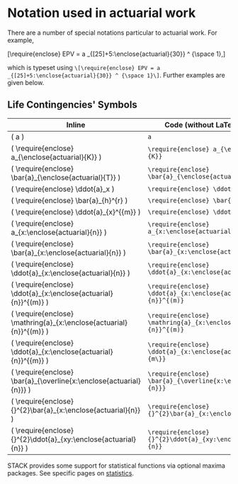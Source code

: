 # Notation used in actuarial work

There are a number of special notations particular to actuarial work.  For example, 

\[\require{enclose} EPV = a _{[25]+5:\enclose{actuarial}{30}} ^ {\space 1},\]

which is typeset using `\[\require{enclose} EPV = a _{[25]+5:\enclose{actuarial}{30}} ^ {\space 1}\]`. Further examples are given below.

## Life Contingencies' Symbols ##


| Inline                                                                  | Code (without LaTeX delimiters)                                         | 
| ----------------------------------------------------------------------- | ----------------------------------------------------------------------- | 
| \( a \)                                                                 |  `a`                                                                    | 
| \( \require{enclose} a_{\enclose{actuarial}{K}} \)                      |  `\require{enclose} a_{\enclose{actuarial}{K}}`                         | 
| \( \require{enclose} \bar{a}_{\enclose{actuarial}{T}} \)                |  `\require{enclose} \bar{a}_{\enclose{actuarial}{T}}`                   | 
| \( \require{enclose} \ddot{a}_x \)                                      |  `\require{enclose} \ddot{a}_x`                                         | 
| \( \require{enclose} \bar{a}_{h}^{r} \)                                 |  `\require{enclose} \bar{a}_{h}^{r}`                                    | 
| \( \require{enclose} \ddot{a}_{x}^{\{m\}} \)                            |  `\require{enclose} \ddot{a}_{x}^{\{m\}}`                               | 
| \( \require{enclose} a_{x:\enclose{actuarial}{n}} \)                    |  `\require{enclose} a_{x:\enclose{actuarial}{n}}`                       | 
| \( \require{enclose} \bar{a}_{x:\enclose{actuarial}{n}} \)              |  `\require{enclose} \bar{a}_{x:\enclose{actuarial}{n}}`                 | 
| \( \require{enclose} \ddot{a}_{x:\enclose{actuarial}{n}} \)             |  `\require{enclose} \ddot{a}_{x:\enclose{actuarial}{n}}`                | 
| \( \require{enclose} \ddot{a}_{x:\enclose{actuarial}{n}}^{(m)} \)       |  `\require{enclose} \ddot{a}_{x:\enclose{actuarial}{n}}^{(m)}`          | 
| \( \require{enclose} \mathring{a}_{x:\enclose{actuarial}{n}}^{(m)} \)   |  `\require{enclose} \mathring{a}_{x:\enclose{actuarial}{n}}^{(m)}`      | 
| \( \require{enclose} \ddot{a}_{x:\enclose{actuarial}{n}}^{\{m\}} \)     |  `\require{enclose} \ddot{a}_{x:\enclose{actuarial}{n}}^{\{m\}}`        | 
| \( \require{enclose} \bar{a}_{\overline{x:\enclose{actuarial}{n}}} \)   |  `\require{enclose} \bar{a}_{\overline{x:\enclose{actuarial}{n}}}`      | 
| \( \require{enclose} {}^{2}\bar{a}_{x:\enclose{actuarial}{n}} \)        |  `\require{enclose} {}^{2}\bar{a}_{x:\enclose{actuarial}{n}}`           | 
| \( \require{enclose} {}^{2}\ddot{a}_{xy:\enclose{actuarial}{n}} \)      |  `\require{enclose} {}^{2}\ddot{a}_{xy:\enclose{actuarial}{n}}`         | 

STACK provides some support for statistical functions via optional maxima packages.  See specific pages on [statistics](../CAS/Statistics.md).
